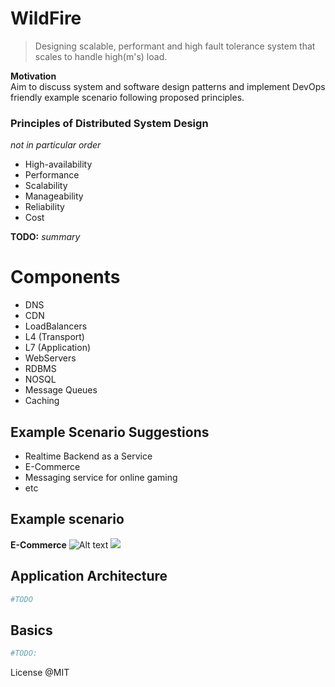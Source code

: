 WildFire
=================
> Designing scalable, performant and high fault tolerance system that scales to handle high(m's) load. 

**Motivation**  
Aim to discuss system and software design patterns and implement DevOps friendly example scenario following proposed principles. 

### Principles of Distributed System Design 
_not in particular order_
 - High-availability
 - Performance
 - Scalability
 - Manageability
 - Reliability
 - Cost

**TODO:** _summary_
 
 
# Components
 - DNS
 - CDN
 - LoadBalancers
  - L4 (Transport)
  - L7 (Application)
 - WebServers
 - RDBMS
 - NOSQL
 - Message Queues
 - Caching

## Example Scenario Suggestions
- Realtime Backend as a Service
- E-Commerce
- Messaging service for online gaming
- etc

## Example scenario
**E-Commerce**
![Alt text](https://raw.githubusercontent.com/ziyasal/Wildfire/master/pencil/e-shop.svg)
<img src="https://raw.githubusercontent.com/ziyasal/Wildfire/master/pencil/e-shop.svg">

## Application Architecture
```sh
#TODO
```

## Basics

```sh
#TODO:
```

License @MIT
